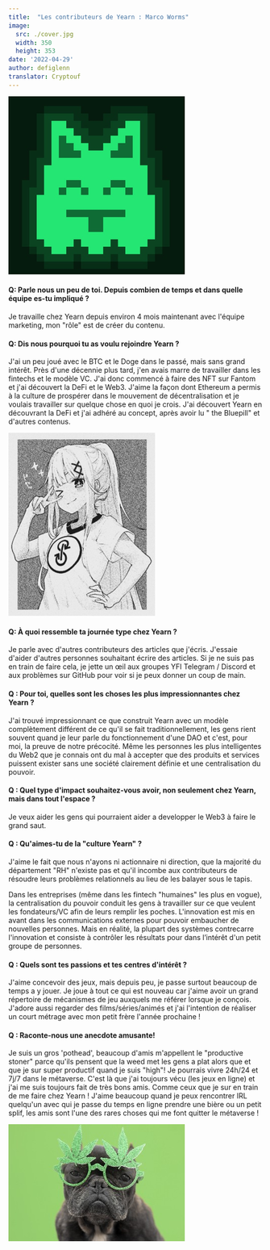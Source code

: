 ```yaml
---
title:  "Les contributeurs de Yearn : Marco Worms"
image:
  src: ./cover.jpg
  width: 350
  height: 353
date: '2022-04-29'
author: defiglenn
translator: Cryptouf
---
```


![](cover.jpg?w=350&h=353)

#### Q: Parle nous un peu de toi. Depuis combien de temps et dans quelle équipe es-tu impliqué ?

Je travaille chez Yearn depuis environ 4 mois maintenant avec l'équipe marketing, mon "rôle" est de créer du contenu.

#### Q: Dis nous pourquoi tu as voulu rejoindre Yearn ?

J'ai un peu joué avec le BTC et le Doge dans le passé, mais sans grand intérêt. Près d'une décennie plus tard, j'en avais marre de travailler dans les fintechs et le modèle VC. J'ai donc commencé à faire des NFT sur Fantom et j'ai découvert la DeFi et le Web3. J'aime la façon dont Ethereum a permis à la culture de prospérer dans le mouvement de décentralisation et je voulais travailler sur quelque chose en quoi je crois. J'ai découvert Yearn en découvrant la DeFi et j'ai adhéré au concept, après avoir lu " the Bluepill" et d'autres contenus.

![](image2.jpg?w=291&h=363)

#### Q: À quoi ressemble ta journée type chez Yearn ?

Je parle avec d'autres contributeurs des articles que j'écris. J'essaie d'aider d'autres personnes souhaitant écrire des articles. Si je ne suis pas en train de faire cela, je jette un œil aux groupes YFI Telegram / Discord et aux problèmes sur GitHub pour voir si je peux donner un coup de main.


#### Q : Pour toi, quelles sont les choses les plus impressionnantes chez Yearn ?

J'ai trouvé impressionnant ce que construit Yearn avec un modèle complètement différent de ce qu'il se fait traditionnellement, les gens rient souvent quand je leur parle du fonctionnement d'une DAO et c'est, pour moi, la preuve de notre précocité. Même les personnes les plus intelligentes du  Web2 que je connais ont du mal à accepter que des produits et services puissent exister sans une société clairement définie et une centralisation du pouvoir.

#### Q : Quel type d'impact souhaitez-vous avoir, non seulement chez Yearn, mais dans tout l'espace ?

Je veux aider les gens qui pourraient aider a developper le Web3 à faire le grand saut.

#### Q : Qu'aimes-tu de la "culture Yearn" ?

J'aime le fait que nous n'ayons ni actionnaire ni direction, que la majorité du département "RH" n'existe pas et qu'il incombe aux contributeurs de résoudre leurs problèmes relationnels au lieu de les balayer sous le tapis.

Dans les entreprises (même dans les fintech "humaines" les plus en vogue), la centralisation du pouvoir conduit les gens à travailler sur ce que veulent les fondateurs/VC afin de leurs remplir les poches. L'innovation est mis en avant dans les communications externes pour pouvoir embaucher de nouvelles personnes. Mais en réalité, la plupart des systèmes contrecarre l'innovation et consiste à contrôler les résultats pour dans l’intérêt d'un petit groupe de personnes.

#### Q : Quels sont tes passions et tes centres d'intérêt ?

J'aime concevoir des jeux, mais depuis peu, je passe surtout beaucoup de temps a y jouer. Je joue à tout ce qui est nouveau car j'aime avoir un grand répertoire de mécanismes de jeu auxquels me référer lorsque je conçois. J'adore aussi regarder des films/séries/animés et j'ai l'intention de réaliser un court métrage avec mon petit frère l'année prochaine !

#### Q : Raconte-nous une anecdote amusante!

Je suis un gros 'pothead', beaucoup d'amis m'appellent le "productive stoner" parce qu'ils pensent que la weed met les gens a plat alors que et que je sur super productif quand je suis "high"! Je pourrais vivre 24h/24 et 7j/7 dans le métaverse. C'est là que j'ai toujours vécu (les jeux en ligne) et j'ai me suis toujours fait de très bons amis. Comme ceux que je sur en train de me faire chez Yearn ! J'aime beaucoup quand je peux rencontrer IRL quelqu'un avec qui je passe du temps en ligne prendre une bière ou un petit splif, les amis sont l'une des rares choses qui me font quitter le métaverse !

![](image3.jpg?w=350&h=232)

